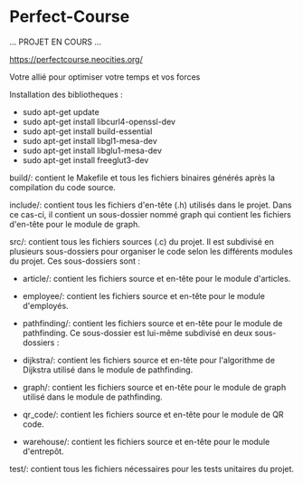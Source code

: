 # Perfect-Course

... PROJET EN COURS ...

https://perfectcourse.neocities.org/

Votre allié pour optimiser votre temps et vos forces

Installation des bibliotheques :
<ul> 
    <li> sudo apt-get update </li>
    <li> sudo apt-get install libcurl4-openssl-dev </li>
    <li> sudo apt-get install build-essential </li>
    <li> sudo apt-get install libgl1-mesa-dev </li>
    <li> sudo apt-get install libglu1-mesa-dev </li>
    <li> sudo apt-get install freeglut3-dev </li>
</ul>



build/: contient le Makefile et tous les fichiers binaires générés après la compilation du code source.

include/: contient tous les fichiers d'en-tête (.h) utilisés dans le projet. Dans ce cas-ci, il contient un sous-dossier nommé graph qui contient les fichiers d'en-tête pour le module de graph.

src/: contient tous les fichiers sources (.c) du projet. Il est subdivisé en plusieurs sous-dossiers pour organiser le code selon les différents modules du projet. Ces sous-dossiers sont :

- article/: contient les fichiers source et en-tête pour le module d'articles.

- employee/: contient les fichiers source et en-tête pour le module d'employés.

- pathfinding/: contient les fichiers source et en-tête pour le module de pathfinding. Ce sous-dossier est lui-même subdivisé en deux sous-dossiers :

- dijkstra/: contient les fichiers source et en-tête pour l'algorithme de Dijkstra utilisé dans le module de pathfinding.

- graph/: contient les fichiers source et en-tête pour le module de graph utilisé dans le module de pathfinding.

- qr_code/: contient les fichiers source et en-tête pour le module de QR code.

- warehouse/: contient les fichiers source et en-tête pour le module d'entrepôt.

test/: contient tous les fichiers nécessaires pour les tests unitaires du projet.
